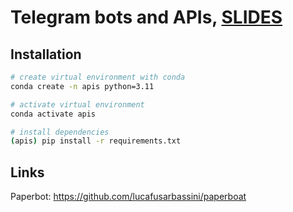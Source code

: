 # Telegram bots and APIs, [SLIDES](https://docs.google.com/presentation/d/1IedczIb_IedU-NWEnH4qHZCaX985zEsptzePF3b_vHA/edit?usp=sharing)


## Installation

```bash
# create virtual environment with conda
conda create -n apis python=3.11

# activate virtual environment
conda activate apis

# install dependencies
(apis) pip install -r requirements.txt
```

## Links

Paperbot: https://github.com/lucafusarbassini/paperboat